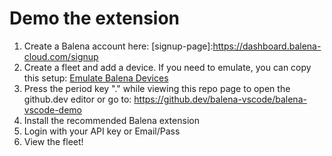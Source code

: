# Demo the extension

1. Create a Balena account here: [signup-page]:https://dashboard.balena-cloud.com/signup
2. Create a fleet and add a device. If you need to emulate, you can copy this setup: [Emulate Balena Devices](https://github.com/balena-vscode/balena-vscode/tree/main/test-util/emulate-balena-devices)
2. Press the period key "." while viewing this repo page to open the github.dev editor or go to: https://github.dev/balena-vscode/balena-vscode-demo
3. Install the recommended Balena extension
4. Login with your API key or Email/Pass
5. View the fleet!
